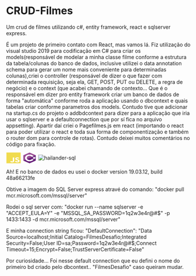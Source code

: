 # CRUD-Filmes
Um crud de filmes utilizando c#, entity framework, react e sqlserver express.

É um projeto de primeiro contato com React, mas vamos lá.
Fiz utilização do visual studio 2019 para codificação em C# para criar os models(responsável de modelar a minha classe filme conforme a estrutura da tabela/colunas 
do banco de dados, inclusive utilizei o data annotation schema para gerar um nome mais conveniente para determinadas colunas),criei o controller (responsável de dizer o que 
fazer com determinada requisição, seja ela, GET, POST, PUT ou DELETE, a regra de negócio) e o context (que acabei chamando de contexto... Que é o responsável em dizer pro 
entity framework criar um banco de dados de forma "automática" conforme roda a aplicação usando o dbcontext e quais tabelas criar conforme parametros dos models. Contudo tive que adicionar na startup.cs do projeto o addbdcontext para dizer para a aplicação que iria usar o sqlserver e a defaultconnection que por sí fica no arquivo appsetting). 
Apartir daí criei o Pagefilmes.js em react (importando o react para poder utilizar o react e toda sua forma de componentização e também o router dom para controle de rotas). Contudo deixei muitos comentários no código para fixação.
<div>
  <img align="center" alt="hailander-Js" height="30" width="40" src="https://raw.githubusercontent.com/devicons/devicon/master/icons/javascript/javascript-plain.svg">
  <img align="center" alt="hailander-Csharp" height="30" width="40" src="https://raw.githubusercontent.com/devicons/devicon/master/icons/csharp/csharp-original.svg">
  <img align="center" alt="hailander-sql" height="32" width="42" src="https://cdn.jsdelivr.net/gh/devicons/devicon/icons/microsoftsqlserver/microsoftsqlserver-plain-wordmark.svg">
</div>
<p></p>
<p>Ah! E no banco de dados eu usei o docker version 19.03.12, build 48a66213fe</p>
<p>Obtive a imagem do SQL Server express atravé do comando: "docker pull mcr.microsoft.com/mssql/server"</p>
<p>Rodei o sql server com: "docker run --name sqlserver -e "ACCEPT_EULA=Y" -e "MSSQL_SA_PASSWORD=1q2w3e4r@#$" -p 1433:1433 -d mcr.microsoft.com/mssql/server"</p>
<p>E minha connection string ficou:  "DefaultConnection": "Data Source=localhost;Initial Catalog=FilmesDesafio;Integrated Security=False;User ID=sa;Password=1q2w3e4r@#$;Connect Timeout=15;Encrypt=False;TrustServerCertificate=False"</p>

<p>Por curiosidade... Foi nesse default connection que eu defini o nome do primeiro bd criado pelo dbcontext.. "FilmesDesafio" caso queiram mudar.</p>

